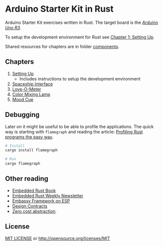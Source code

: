 # Arduino Starter Kit in Rust

Arduino Starter Kit exercises written in Rust. The target board is the [_Arduino Uno R3_](https://store.arduino.cc/products/arduino-uno-rev3).

To setup the development environment for Rust see [Chapter 1: Setting Up](chapter-1-setting-up/README.md).

Shared resources for chapters are in folder [components](components/README.md).

## Chapters

1. [Setting Up](chapter-1-setting-up/README.md)
    * Includes instructions to setup the development environment
2. [Spaceship Interface](chapter-2-spaceship-interface/README.md)
3. [Love-O-Meter](chapter-3-love-o-meter/README.md)
4. [Color Mixing Lamp](chapter-4-color-mixing-lamp/README.md)
5. [Mood Cue](chapter-5-mood-cue/README.md)


## Debugging

Later on it might be useful to be able to profile the applications. The quick way is starting with `flamegraph` and reading the article: [Profiling Rust programs the easy way](https://ntietz.com/blog/profiling-rust-programs-the-easy-way/).

```sh
# Install
cargo install flamegraph

# Run
cargo flamegraph
```

## Other reading

* [Embedded Rust Book](https://docs.rust-embedded.org/book/)
* [Embedded Rust Weekly Newsletter](https://www.trackawesomelist.com/rust-embedded/awesome-embedded-rust/week/)
* [Embassy Framework on ESP](https://apollolabsblog.hashnode.dev/embassy-on-esp-getting-started)
* [Design Contracts](https://docs.rust-embedded.org/book/static-guarantees/design-contracts.html)
* [Zero cost abstraction](https://docs.rust-embedded.org/book/static-guarantees/zero-cost-abstractions.html).

## License

[MIT LICENSE](LICENSE) or <http://opensource.org/licenses/MIT>
